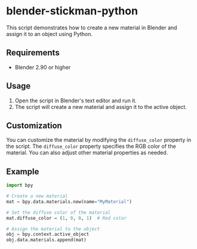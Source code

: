 # blender-stickman-python

This script demonstrates how to create a new material in Blender and assign it to an object using Python.

## Requirements

- Blender 2.90 or higher

## Usage

1. Open the script in Blender's text editor and run it.
2. The script will create a new material and assign it to the active object.

## Customization

You can customize the material by modifying the `diffuse_color` property in the script. The `diffuse_color` property specifies the RGB color of the material. You can also adjust other material properties as needed.

## Example

```python
import bpy

# Create a new material
mat = bpy.data.materials.new(name="MyMaterial")

# Set the diffuse color of the material
mat.diffuse_color = (1, 0, 0, 1)  # Red color

# Assign the material to the object
obj = bpy.context.active_object
obj.data.materials.append(mat)
